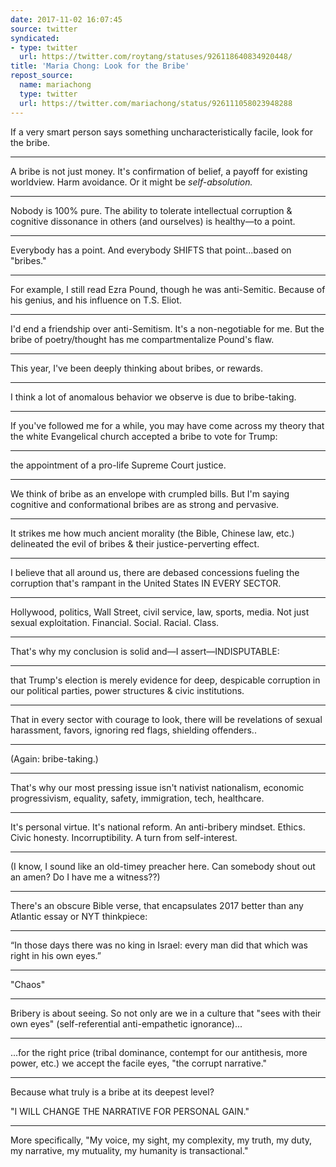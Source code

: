 ```yaml
---
date: 2017-11-02 16:07:45
source: twitter
syndicated:
- type: twitter
  url: https://twitter.com/roytang/statuses/926118640834920448/
title: 'Maria Chong: Look for the Bribe'
repost_source:
  name: mariachong
  type: twitter
  url: https://twitter.com/mariachong/status/926111058023948288
---
```


If a very smart person says something uncharacteristically facile, look for the bribe.

---

A bribe is not just money. It's confirmation of belief, a payoff for existing worldview. Harm avoidance. Or it might be *self-absolution.*

---

Nobody is 100% pure. The ability to tolerate intellectual corruption & cognitive dissonance in others (and ourselves) is healthy—to a point.

---

Everybody has a point. And everybody SHIFTS that point...based on "bribes."

---

For example, I still read Ezra Pound, though he was anti-Semitic. Because of his genius, and his influence on T.S. Eliot.

---

I'd end a friendship over anti-Semitism. It's a non-negotiable for me. But the bribe of poetry/thought has me compartmentalize Pound's flaw.

---

This year, I've been deeply thinking about bribes, or rewards.

---

I think a lot of anomalous behavior we observe is due to bribe-taking.

---

If you've followed me for a while, you may have come across my theory that the white Evangelical church accepted a bribe to vote for Trump:

---

the appointment of a pro-life Supreme Court justice.

---

We think of bribe as an envelope with crumpled bills. But I'm saying cognitive and conformational bribes are as strong and pervasive.

---

It strikes me how much ancient morality (the Bible, Chinese law, etc.) delineated the evil of bribes & their justice-perverting effect.

---

I believe that all around us, there are debased concessions fueling the corruption that's rampant in the United States IN EVERY SECTOR.

---

Hollywood, politics, Wall Street, civil service, law, sports, media. Not just sexual exploitation. Financial. Social. Racial. Class.

---

That's why my conclusion is solid and—I assert—INDISPUTABLE:

---

that Trump's election is merely evidence for deep, despicable corruption in our political parties, power structures & civic institutions.

---

That in every sector with courage to look, there will be revelations of sexual harassment, favors, ignoring red flags, shielding offenders..

---

(Again: bribe-taking.)

---

That's why our most pressing issue isn't nativist nationalism, economic progressivism, equality, safety, immigration, tech, healthcare.

---

It's personal virtue. It's national reform. An anti-bribery mindset. Ethics. Civic honesty. Incorruptibility. A turn from self-interest.

---

(I know, I sound like an old-timey preacher here. Can somebody shout out an amen? Do I have me a witness??)

---

There's an obscure Bible verse, that encapsulates 2017 better than any Atlantic essay or NYT thinkpiece:

---

“In those days there was no king in Israel: every man did that which was right in his own eyes.”

---

"Chaos"

---

Bribery is about seeing. So not only are we in a culture that "sees with their own eyes" (self-referential anti-empathetic ignorance)...

---

...for the right price (tribal dominance, contempt for our antithesis, more power, etc.) we accept the facile eyes, "the corrupt narrative."

---

Because what truly is a bribe at its deepest level? 



"I WILL CHANGE THE NARRATIVE FOR PERSONAL GAIN."

---

More specifically, "My voice, my sight, my complexity, my truth, my duty, my narrative, my mutuality, my humanity is transactional."
